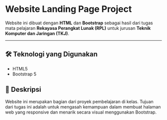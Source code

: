 # Website Landing Page Project

Website ini dibuat dengan **HTML** dan **Bootstrap** sebagai hasil dari tugas mata pelajaran **Rekayasa Perangkat Lunak (RPL)** untuk jurusan **Teknik Komputer dan Jaringan (TKJ)**.

---

## 🛠️ Teknologi yang Digunakan
- HTML5
- Bootstrap 5

## 📄 Deskripsi
Website ini merupakan bagian dari proyek pembelajaran di kelas. Tujuan dari tugas ini adalah untuk mengasah kemampuan dalam membuat halaman web yang responsive dan menarik secara visual menggunakan Bootstrap.
